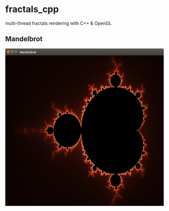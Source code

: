 # fractals_cpp
multi-thread fractals rendering with C++ &amp; OpenGL

## Mandelbrot  
<img src="https://github.com/gasparian/fractals_cpp/blob/master/pics/mandelbrot_animation.gif" height=500>
